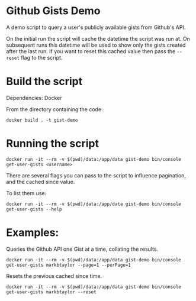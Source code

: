 # Github Gists Demo

A demo script to query a user's publicly available gists from Github's API. 

On the initial run the script will cache the datetime the script was run at. On subsequent runs this 
datetime will be used to show only the gists created after the last run. If you want to reset this cached value 
then pass the `--reset` flag to the script.

# Build the script

Dependencies: Docker

From the directory containing the code:

`docker build . -t gist-demo`

# Running the script

`docker run -it --rm -v $(pwd)/data:/app/data gist-demo bin/console get-user-gists <username>`

There are several flags you can pass to the script to influence pagination, and the cached since value. 

To list them use:

`docker run -it --rm -v $(pwd)/data:/app/data gist-demo bin/console get-user-gists --help`

# Examples:

Queries the Github API one Gist at a time, collating the results.

`docker run -it --rm -v $(pwd)/data:/app/data gist-demo bin/console get-user-gists markbtaylor --page=1 --perPage=1`

Resets the previous cached since time.

`docker run -it --rm -v $(pwd)/data:/app/data gist-demo bin/console get-user-gists markbtaylor --reset`
